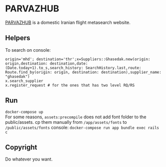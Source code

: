 # PARVAZHUB
[PARVAZHUB](https://parvazhub.com) is a domestic Iranian flight metasearch website.

## Helpers
To search on console:
```
origin='mhd'; destination='thr';x=Suppliers::Ghasedak.new(origin: origin,destination: destination,date: (Date.today+1).to_s,search_history: SearchHistory.last,route: Route.find_by(origin: origin, destination: destination),supplier_name: "ghasedak")
x.search_supplier
x.register_request # for the ones that has two level RQ/RS
```
## Run
`docker-compose up`  
For some reasons, `assets:precompile` does not add font folder to the public/assets. cp them manually from `/app/assets/fonts` to `/public/assets/fonts`
console: `docker-compose run app bundle exec rails c`
## Copyright
Do whatever you want.
